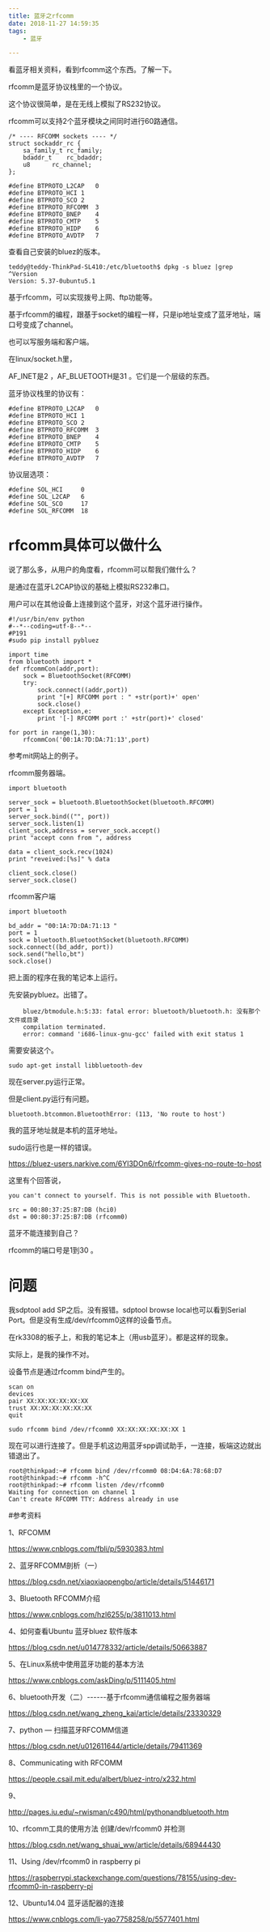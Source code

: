 ```yaml
---
title: 蓝牙之rfcomm
date: 2018-11-27 14:59:35
tags:
	- 蓝牙

---
```




看蓝牙相关资料，看到rfcomm这个东西。了解一下。

rfcomm是蓝牙协议栈里的一个协议。

这个协议很简单，是在无线上模拟了RS232协议。

rfcomm可以支持2个蓝牙模块之间同时进行60路通信。

```
/* ---- RFCOMM sockets ---- */
struct sockaddr_rc {
	sa_family_t	rc_family;
	bdaddr_t	rc_bdaddr;
	u8		rc_channel;
};
```

```
#define BTPROTO_L2CAP	0
#define BTPROTO_HCI	1
#define BTPROTO_SCO	2
#define BTPROTO_RFCOMM	3
#define BTPROTO_BNEP	4
#define BTPROTO_CMTP	5
#define BTPROTO_HIDP	6
#define BTPROTO_AVDTP	7
```



查看自己安装的bluez的版本。

```
teddy@teddy-ThinkPad-SL410:/etc/bluetooth$ dpkg -s bluez |grep ^Version
Version: 5.37-0ubuntu5.1
```



基于rfcomm，可以实现拨号上网、ftp功能等。

基于rfcomm的编程，跟基于socket的编程一样，只是ip地址变成了蓝牙地址，端口号变成了channel。

也可以写服务端和客户端。



在linux/socket.h里，

AF_INET是2 ，AF_BLUETOOTH是31 。它们是一个层级的东西。

蓝牙协议栈里的协议有：

```
#define BTPROTO_L2CAP	0
#define BTPROTO_HCI	1
#define BTPROTO_SCO	2
#define BTPROTO_RFCOMM	3
#define BTPROTO_BNEP	4
#define BTPROTO_CMTP	5
#define BTPROTO_HIDP	6
#define BTPROTO_AVDTP	7
```

协议层选项：

```
#define SOL_HCI		0
#define SOL_L2CAP	6
#define SOL_SCO		17
#define SOL_RFCOMM	18
```



# rfcomm具体可以做什么

说了那么多，从用户的角度看，rfcomm可以帮我们做什么？

是通过在蓝牙L2CAP协议的基础上模拟RS232串口。

用户可以在其他设备上连接到这个蓝牙，对这个蓝牙进行操作。

```
#!/usr/bin/env python
#--*--coding=utf-8--*--
#P191
#sudo pip install pybluez
 
import time
from bluetooth import *
def rfcommCon(addr,port):
    sock = BluetoothSocket(RFCOMM)
    try:
        sock.connect((addr,port))
        print "[+] RFCOMM port : " +str(port)+' open'
        sock.close()
    except Exception,e:
        print '[-] RFCOMM port :' +str(port)+' closed'
 
for port in range(1,30):
    rfcommCon('00:1A:7D:DA:71:13',port)
```



参考mit网站上的例子。

rfcomm服务器端。

```
import bluetooth

server_sock = bluetooth.BluetoothSocket(bluetooth.RFCOMM)
port = 1
server_sock.bind(("", port))
server_sock.listen(1)
client_sock,address = server_sock.accept()
print "accept conn from ", address

data = client_sock.recv(1024)
print "reveived:[%s]" % data

client_sock.close()
server_sock.close()
```

rfcomm客户端

```
import bluetooth

bd_addr = "00:1A:7D:DA:71:13 "
port = 1
sock = bluetooth.BluetoothSocket(bluetooth.RFCOMM)
sock.connect((bd_addr, port))
sock.send("hello,bt")
sock.close()
```

把上面的程序在我的笔记本上运行。

先安装pybluez。出错了。

```
    bluez/btmodule.h:5:33: fatal error: bluetooth/bluetooth.h: 没有那个文件或目录
    compilation terminated.
    error: command 'i686-linux-gnu-gcc' failed with exit status 1
```

需要安装这个。

```
sudo apt-get install libbluetooth-dev
```

现在server.py运行正常。

但是client.py运行有问题。

```
bluetooth.btcommon.BluetoothError: (113, 'No route to host')
```

我的蓝牙地址就是本机的蓝牙地址。

sudo运行也是一样的错误。



https://bluez-users.narkive.com/6Yl3DOn6/rfcomm-gives-no-route-to-host

这里有个回答说，

```
you can't connect to yourself. This is not possible with Bluetooth.

src = 00:80:37:25:B7:DB	(hci0)
dst = 00:80:37:25:B7:DB (rfcomm0)
```

蓝牙不能连接到自己？



rfcomm的端口号是1到30 。



# 问题

我sdptool add SP之后。没有报错。sdptool browse local也可以看到Serial Port。但是没有生成/dev/rfcomm0这样的设备节点。

在rk3308的板子上，和我的笔记本上（用usb蓝牙）。都是这样的现象。

实际上，是我的操作不对。

设备节点是通过rfcomm bind产生的。

```
scan on
devices
pair XX:XX:XX:XX:XX:XX
trust XX:XX:XX:XX:XX:XX
quit
```

```
sudo rfcomm bind /dev/rfcomm0 XX:XX:XX:XX:XX:XX 1
```

现在可以进行连接了。但是手机这边用蓝牙spp调试助手，一连接，板端这边就出错退出了。

```
root@thinkpad:~# rfcomm bind /dev/rfcomm0 08:D4:6A:78:68:D7 
root@thinkpad:~# rfcomm -h^C
root@thinkpad:~# rfcomm listen /dev/rfcomm0
Waiting for connection on channel 1
Can't create RFCOMM TTY: Address already in use
```



#参考资料

1、RFCOMM

https://www.cnblogs.com/fbli/p/5930383.html

2、蓝牙RFCOMM剖析（一）

https://blog.csdn.net/xiaoxiaopengbo/article/details/51446171

3、Bluetooth RFCOMM介绍

https://www.cnblogs.com/hzl6255/p/3811013.html

4、如何查看Ubuntu 蓝牙bluez 软件版本

https://blog.csdn.net/u014778332/article/details/50663887

5、在Linux系统中使用蓝牙功能的基本方法

https://www.cnblogs.com/askDing/p/5111405.html

6、bluetooth开发（二）------基于rfcomm通信编程之服务器端

https://blog.csdn.net/wang_zheng_kai/article/details/23330329

7、python — 扫描蓝牙RFCOMM信道

https://blog.csdn.net/u012611644/article/details/79411369

8、Communicating with RFCOMM

https://people.csail.mit.edu/albert/bluez-intro/x232.html

9、

http://pages.iu.edu/~rwisman/c490/html/pythonandbluetooth.htm

10、rfcomm工具的使用方法 创建/dev/rfcomm0 并检测

https://blog.csdn.net/wang_shuai_ww/article/details/68944430

11、Using /dev/rfcomm0 in raspberry pi

https://raspberrypi.stackexchange.com/questions/78155/using-dev-rfcomm0-in-raspberry-pi

12、Ubuntu14.04 蓝牙适配器的连接

https://www.cnblogs.com/li-yao7758258/p/5577401.html